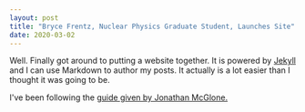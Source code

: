 ```yaml
---
layout: post
title: "Bryce Frentz, Nuclear Physics Graduate Student, Launches Site"
date: 2020-03-02
---
```


Well. Finally got around to putting a website together. It is powered by [Jekyll](http://jekyllrb.com) and I can use Markdown to author my posts. It actually is a lot easier than I thought it was going to be.

I've been following the [guide given by Jonathan McGlone.](http://jmcglone.com/guides/github-pages/)
